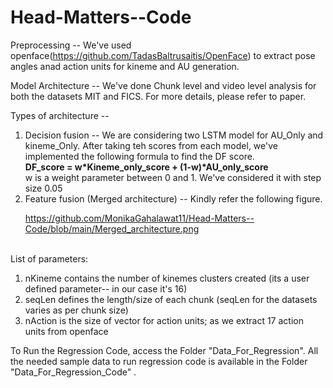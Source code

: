 # Head-Matters--Code
Preprocessing -- We've used openface(https://github.com/TadasBaltrusaitis/OpenFace) to extract pose angles anad action units for kineme and AU generation.

Model Architecture -- We've done Chunk level and video level analysis for both the datasets MIT and FICS. For more details, please refer to paper.

Types of architecture -- 
<ol>
  <li> Decision fusion -- We are considering two LSTM model for AU_Only and kineme_Only. After taking teh scores from each model, we've implemented the following formula to find the DF score.
  <br>
  <b>DF_score = w*Kineme_only_score + (1-w)*AU_only_score</b>
  <br>
    w is a weight parameter between 0 and 1. We've considered it with step size 0.05 </li>
    
  <li> Feature fusion (Merged architecture) -- Kindly refer the following figure.
 
  https://github.com/MonikaGahalawat11/Head-Matters--Code/blob/main/Merged_architecture.png
  
  </li>
 </ol>
 <br>
List of parameters:
<ol>
  <li> nKineme contains the number of kinemes clusters created (its a user defined parameter-- in our case it's 16) </li>
  <li> seqLen defines the length/size of each chunk (seqLen for the datasets varies as per chunk size) </li>
  <li> nAction is the size of vector for action units; as we extract 17 action units from openface </li>
  </ol>
  
To Run the Regression Code, access the Folder "Data_For_Regression". All the needed sample data to run regression code is available in the Folder "Data_For_Regression_Code" .
